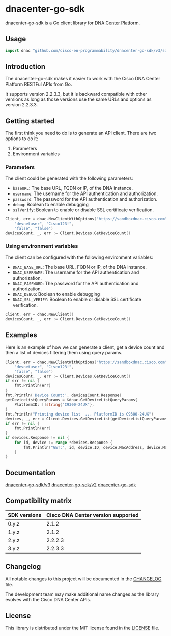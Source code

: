 # dnacenter-go-sdk

dnacenter-go-sdk is a Go client library for [DNA Center Platform](https://developer.cisco.com/dnacenter/).

## Usage

```go
import dnac "github.com/cisco-en-programmability/dnacenter-go-sdk/v3/sdk"
```

## Introduction

The dnacenter-go-sdk makes it easier to work with the Cisco DNA Center Platform RESTFul APIs from Go.

It supports version 2.2.3.3, but it is backward compatible with other versions as long as those versions use the same URLs and options as version 2.2.3.3.

## Getting started

The first think you need to do is to generate an API client. There are two options to do it:

1. Parameters
2. Environment variables

### Parameters

The client could be generated with the following parameters:

- `baseURL`: The base URL, FQDN or IP, of the DNA instance.
- `username`: The username for the API authentication and authorization.
- `password`: The password for the API authentication and authorization.
- `debug`: Boolean to enable debugging
- `sslVerify`: Boolean to enable or disable SSL certificate verification.

```go
Client, err = dnac.NewClientWithOptions("https://sandboxdnac.cisco.com",
    "devnetuser", "Cisco123!",
    "false", "false")
devicesCount, _, err := Client.Devices.GetDeviceCount()
```

### Using environment variables

The client can be configured with the following environment variables:

- `DNAC_BASE_URL`: The base URL, FQDN or IP, of the DNA instance.
- `DNAC_USERNAME`: The username for the API authentication and authorization.
- `DNAC_PASSWORD`: The password for the API authentication and authorization.
- `DNAC_DEBUG`: Boolean to enable debugging
- `DNAC_SSL_VERIFY`: Boolean to enable or disable SSL certificate verification.

```go
Client, err = dnac.NewClient()
devicesCount, _, err := Client.Devices.GetDeviceCount()
```

## Examples

Here is an example of how we can generate a client, get a device count and then a list of devices filtering them using query params.

```go
Client, err = dnac.NewClientWithOptions("https://sandboxdnac.cisco.com",
    "devnetuser", "Cisco123!",
    "false", "false")
devicesCount, _, err := Client.Devices.GetDeviceCount()
if err != nil {
    fmt.Println(err)
}
fmt.Println('Device Count:', devicesCount.Response)
getDeviceListQueryParams = &dnac.GetDeviceListQueryParams{
    PlatformID: []string{"C9300-24UX"},
}
fmt.Println("Printing device list  ... PlatformID is C9300-24UX")
devices, _, err = Client.Devices.GetDeviceList(getDeviceListQueryParams)
if err != nil {
    fmt.Println(err)
}
if devices.Response != nil {
    for id, device := range *devices.Response {
        fmt.Println("GET:", id, device.ID, device.MacAddress, device.ManagementIPAddress, device.PlatformID)
    }
}
```

## Documentation

[dnacenter-go-sdk/v3](https://pkg.go.dev/github.com/cisco-en-programmability/dnacenter-go-sdk/v3)
[dnacenter-go-sdk/v2](https://pkg.go.dev/github.com/cisco-en-programmability/dnacenter-go-sdk/v2)
[dnacenter-go-sdk](https://pkg.go.dev/github.com/cisco-en-programmability/dnacenter-go-sdk)

## Compatibility matrix

| SDK versions | Cisco DNA Center version supported |
|--------------|------------------------------------|
| 0.y.z        |  2.1.2                             |
| 1.y.z        |  2.1.2                             |
| 2.y.z        |  2.2.2.3                           |
| 3.y.z        |  2.2.3.3                           |

## Changelog

All notable changes to this project will be documented in the [CHANGELOG](https://github.com/cisco-en-programmability/dnacenter-go-sdk/blob/main/CHANGELOG.md) file.

The development team may make additional name changes as the library evolves with the Cisco DNA Center APIs.


## License

This library is distributed under the MIT license found in the [LICENSE](./LICENSE) file.
